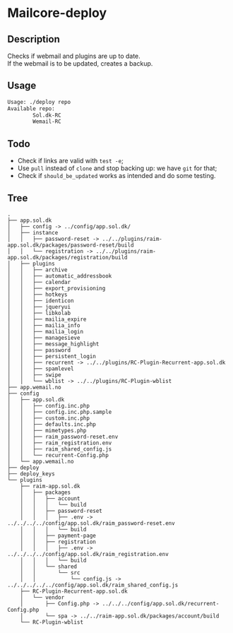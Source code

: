 # Mailcore-deploy

## Description

Checks if webmail and plugins are up to date.  
If the webmail is to be updated, creates a backup.

## Usage

```sh
Usage: ./deploy repo
Available repo:
        Sol.dk-RC
        Wemail-RC
```

## Todo

* Check if links are valid with `test -e`;
* Use `pull` instead of `clone` and stop backing up: we have `git` for that;
* Check if `should_be_updated` works as intended and do some testing.

## Tree

```console
.
├── app.sol.dk
│   ├── config -> ../config/app.sol.dk/
│   ├── instance
│   │   ├── password-reset -> ../../plugins/raim-app.sol.dk/packages/password-reset/build
│   │   └── registration -> ../../plugins/raim-app.sol.dk/packages/registration/build
│   ├── plugins
│   │   ├── archive
│   │   ├── automatic_addressbook
│   │   ├── calendar
│   │   ├── export_provisioning
│   │   ├── hotkeys
│   │   ├── identicon
│   │   ├── jqueryui
│   │   ├── libkolab
│   │   ├── mailia_expire
│   │   ├── mailia_info
│   │   ├── mailia_login
│   │   ├── managesieve
│   │   ├── message_highlight
│   │   ├── password
│   │   ├── persistent_login
│   │   ├── recurrent -> ../../plugins/RC-Plugin-Recurrent-app.sol.dk
│   │   ├── spamlevel
│   │   ├── swipe
│   │   └── wblist -> ../../plugins/RC-Plugin-wblist
├── app.wemail.no
├── config
│   ├── app.sol.dk
│   │   ├── config.inc.php
│   │   ├── config.inc.php.sample
│   │   ├── custom.inc.php
│   │   ├── defaults.inc.php
│   │   ├── mimetypes.php
│   │   ├── raim_password-reset.env
│   │   ├── raim_registration.env
│   │   ├── raim_shared_config.js
│   │   └── recurrent-Config.php
│   └── app.wemail.no
├── deploy
├── deploy_keys
└── plugins
    ├── raim-app.sol.dk
    │   ├── packages
    │   │   ├── account
    │   │   │   └── build
    │   │   ├── password-reset
    │   │   │   ├── .env -> ../../../../config/app.sol.dk/raim_password-reset.env
    │   │   │   └── build
    │   │   ├── payment-page
    │   │   ├── registration
    │   │   │   ├── .env -> ../../../../config/app.sol.dk/raim_registration.env
    │   │   │   └── build
    │   │   └── shared
    │   │       └── src
    │   │           └── config.js -> ../../../../../config/app.sol.dk/raim_shared_config.js
    ├── RC-Plugin-Recurrent-app.sol.dk
    │   └── vendor
    │       ├── Config.php -> ../../../config/app.sol.dk/recurrent-Config.php
    │       └── spa -> ../../raim-app.sol.dk/packages/account/build
    └── RC-Plugin-wblist
```
